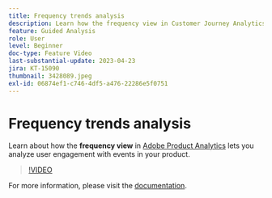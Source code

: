 ```yaml
---
title: Frequency trends analysis
description: Learn how the frequency view in Customer Journey Analytics lets you analyze user engagement with events in your product.
feature: Guided Analysis
role: User
level: Beginner
doc-type: Feature Video
last-substantial-update: 2023-04-23
jira: KT-15090
thumbnail: 3428089.jpeg
exl-id: 06874ef1-c746-4df5-a476-22286e5f0751
---
```

# Frequency trends analysis

Learn about how the **frequency view** in [Adobe Product Analytics](../../adobe-product-analytics/adobe-product-analytics-overview.md) lets you analyze user engagement with events in your product. 

>[!VIDEO](https://video.tv.adobe.com/v/3428089/?learn=on)

For more information, please visit the [documentation](https://experienceleague.adobe.com/en/docs/analytics-platform/using/guided-analysis/trends/frequency).
